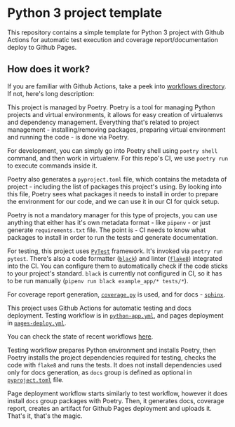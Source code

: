 # Python 3 project template

This repository contains a simple template for Python 3 project with Github Actions for automatic test execution and coverage report/documentation deploy to Github Pages.

## How does it work?

If you are familiar with Github Actions, take a peek into [workflows directory](.github/workflows/). If not, here's long description:

This project is managed by Poetry. Poetry is a tool for managing Python projects and virtual environments, it allows for easy creation of virtualenvs and dependency management. Everything that's related to project management - installing/removing packages, preparing virtual environment and running the code - is done via Poetry.

For development, you can simply go into Poetry shell using `poetry shell` command, and then work in virtualenv. For this repo's CI, we use `poetry run` to execute commands inside it.

Poetry also generates a `pyproject.toml` file, which contains the metadata of project - including the list of packages this project's using. By looking into this file, Poetry sees what packages it needs to install in order to prepare the environment for our code, and we can use it in our CI for quick setup.

Poetry is not a mandatory manager for this type of projects, you can use anything that either has it's own metadata format - like `pipenv` - or just generate `requirements.txt` file. The point is - CI needs to know what packages to install in order to run the tests and generate documentation.

For testing, this project uses [`PyTest`](https://docs.pytest.org/) framework. It's invoked via `poetry run pytest`.
There's also a code formatter ([`black`](https://github.com/psf/black)) and linter ([`flake8`](https://flake8.pycqa.org/en/latest/)) integrated into the CI. You can configure them to automatically check if the code sticks to your project's standard. `black` is currently not configured in CI, so it has to be run manually (`pipenv run black example_app/* tests/*`).

For coverage report generation, [`coverage.py`](https://coverage.readthedocs.io/en/latest/) is used, and for docs - [`sphinx`](https://www.sphinx-doc.org/en/master/).

This project uses Github Actions for automatic testing and docs deployment. Testing workflow is in [`python-app.yml`](.github/workflows/python-app.yml), and pages deployment in [`pages-deploy.yml`](.github/workflows/pages-deploy.yml).

You can check the state of recent workflows [here](https://github.com/SteelPh0enix/PythonCITemplate/actions).

Testing workflow prepares Python environment and installs Poetry, then Poetry installs the project dependencies required for testing, checks the code with `flake8` and runs the tests. It does not install dependencies used only for docs generation, as `docs` group is defined as optional in [`pyproject.toml`](pyproject.toml) file.

Page deployment workflow starts similarly to test workflow, however it does install `docs` group packages with Poetry. Then, it generates docs, coverage report, creates an artifact for Github Pages deployment and uploads it. That's it, that's the magic.
